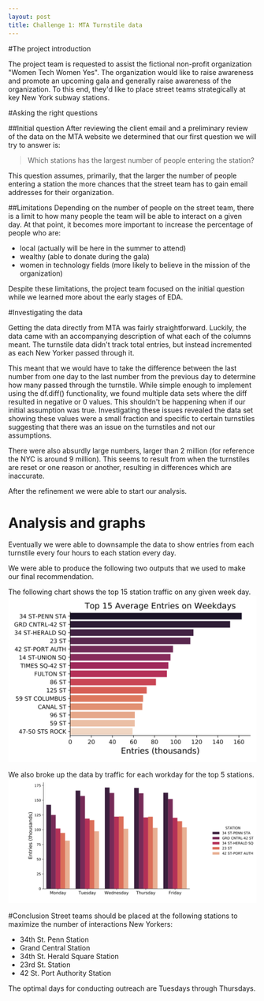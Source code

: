 ```yaml
---
layout: post
title: Challenge 1: MTA Turnstile data
---
```


#The project introduction

The project team is requested to assist the fictional non-profit organization "Women Tech Women Yes". The organization would like to raise awareness and promote an upcoming gala and generally raise awareness of the organization. To this end, they'd like to place street teams strategically at key New York subway stations.

#Asking the right questions

##Initial question
After reviewing the client email and a preliminary review of the data on the MTA website we determined that our first question we will try to answer is:
> Which stations has the largest number of people entering the station?

This question assumes, primarily, that the larger the number of people entering a station the more chances that the street team has to gain email addresses for their organization.

##Limitations
Depending on the number of people on the street team, there is a limit to how many people the team will be able to interact on a given day. At that point, it becomes more important to increase the percentage of people who are:
- local (actually will be here in the summer to attend)
- wealthy (able to donate during the gala)
- women in technology fields (more likely to believe in the mission of the organization)

Despite these limitations, the project team focused on the initial question while we learned more about the early stages of EDA.

#Investigating the data

Getting the data directly from MTA was fairly straightforward. Luckily, the data came with an accompanying description of what each of the columns meant. The turnstile data didn't track total entries, but instead incremented as each New Yorker passed through it.

This meant that we would have to take the difference between the last number from one day to the last number from the previous day to determine how many passed through the turnstile. While simple enough to implement using the df.diff() functionality, we found multiple data sets where the diff resulted in negative or 0 values. This shouldn't be happening when if our initial assumption was true. Investigating these issues revealed the data set showing these values were a small fraction and specific to certain turnstiles suggesting that there was an issue on the turnstiles and not our assumptions.

There were also absurdly large numbers, larger than 2 million (for reference the NYC is around 9 million). This seems to result from when the turnstiles are reset or one reason or another, resulting in differences which are inaccurate.

After the refinement we were able to start our analysis.


# Analysis and graphs
Eventually we were able to downsample the data to show entries from each turnstile every four hours to each station every day.

We were able to produce the following two outputs that we used to make our final recommendation.

The following chart shows the top 15 station traffic on any given week day.
![Top 15 stations](images/20200110/avg_weekdays.svg)

We also broke up the data by traffic for each workday for the top 5 stations.
![Top 15 stations](images/20200110/top5_weekdays.svg)


#Conclusion
Street teams should be placed at the following stations to maximize the number of interactions New Yorkers: ​

- 34th St. Penn Station​
- Grand Central Station​
- 34th St. Herald Square Station​
- 23rd St. Station​
- 42 St. Port Authority Station​

The optimal days for conducting outreach are Tuesdays through Thursdays.